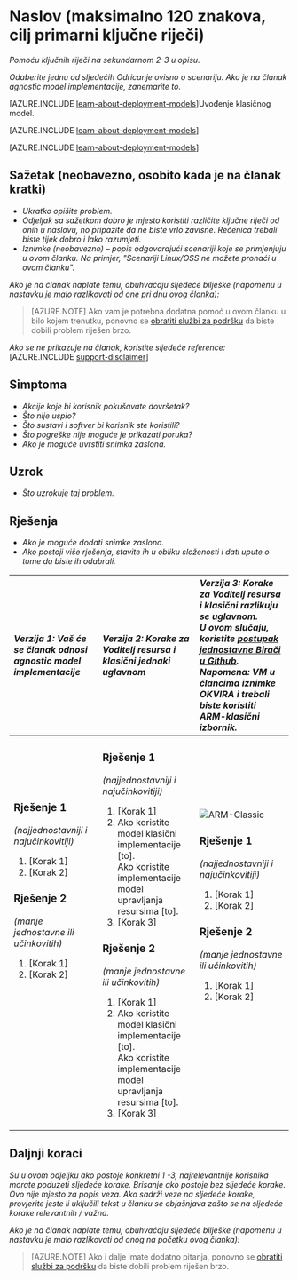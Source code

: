 <properties
   pageTitle="Naslov stranice koja se prikazuje u pregledniku kartica i pretraživanje rezultata"
   description="Članak opis koji će se prikazivati na odredišne stranice i u većini rezultata pretraživanja"
   services="service-name"
   documentationCenter="dev-center-name"
   authors="GitHub-alias-of-only-one-author"
   manager="manager-alias"
   editor=""
   tags="comma-separates-additional-tags-if-required"/>

<tags
   ms.service="required"
   ms.devlang="may be required"
   ms.topic="article"
   ms.tgt_pltfrm="may be required"
   ms.workload="required"
   ms.date="mm/dd/yyyy"
   ms.author="Your MSFT alias or your full email address;semicolon separates two or more"/>

# <a name="title-maximum-120-characters-target-the-primary-keyword"></a>Naslov (maksimalno 120 znakova, cilj primarni ključne riječi)

_Pomoću ključnih riječi na sekundarnom 2-3 u opisu._

_Odaberite jednu od sljedećih Odricanje ovisno o scenariju. Ako je na članak agnostic model implementacije, zanemarite to._

[AZURE.INCLUDE [learn-about-deployment-models](../../includes/learn-about-deployment-models-rm-include.md)]Uvođenje klasičnog model.

[AZURE.INCLUDE [learn-about-deployment-models](../../includes/learn-about-deployment-models-classic-include.md)]

[AZURE.INCLUDE [learn-about-deployment-models](../../learn-about-deployment-models-both-include.md)]

## <a name="summary-optional-especially-when-the-article-is-short"></a>Sažetak (neobavezno, osobito kada je na članak kratki)

- _Ukratko opišite problem._
- _Odjeljak sa sažetkom dobro je mjesto koristiti različite ključne riječi od onih u naslovu, no pripazite da ne biste vrlo zavisne. Rečenica trebali biste tijek dobro i lako razumjeti._
- _Iznimke (neobavezno) – popis odgovarajući scenariji koje se primjenjuju u ovom članku. Na primjer, "Scenariji Linux/OSS ne možete pronaći u ovom članku"._

_Ako je na članak naplate temu, obuhvaćaju sljedeće bilješke (napomenu u nastavku je malo razlikovati od one pri dnu ovog članka):_
> [AZURE.NOTE] Ako vam je potrebna dodatna pomoć u ovom članku u bilo kojem trenutku, ponovno se [obratiti službi za podršku](https://portal.azure.com/?#blade/Microsoft_Azure_Support/HelpAndSupportBlade) da biste dobili problem riješen brzo.

_Ako se ne prikazuje na članak, koristite sljedeće reference:_
[AZURE.INCLUDE [support-disclaimer](../../includes/support-disclaimer.md)]

## <a name="symptom"></a>Simptoma

- _Akcije koje bi korisnik pokušavate dovršetak?_
- _Što nije uspio?_
- _Što sustavi i softver bi korisnik ste koristili?_
- _Što pogreške nije moguće je prikazati poruka?_
- _Ako je moguće uvrstiti snimka zaslona._

## <a name="cause"></a>Uzrok

- _Što uzrokuje taj problem._

## <a name="solution"></a>Rješenja

- _Ako je moguće dodati snimke zaslona._
- _Ako postoji više rješenja, stavite ih u obliku složenosti i dati upute o tome da biste ih odabrali._

| <em>Verzija 1: Vaš će se članak odnosi agnostic model implementacije</em> | <em>Verzija 2: Korake za Voditelj resursa i klasični jednaki uglavnom</em> | <em>Verzija 3: Korake za Voditelj resursa i klasični razlikuju se uglavnom. <br />U ovom slučaju, koristite <a href="https://github.com/Azure/azure-content-pr/blob/master/contributor-guide/custom-markdown-extensions.md#simple-selectors">postupak jednostavne Birači u Github</a>. <br />Napomena: VM u člancima iznimke OKVIRA i trebali biste koristiti ARM-klasični izbornik.</em> |
|:------------------------------------------------------|:-----------------------------------------------------------|:----------------------------------------------------------------------------------------------------------------------------------------------------------------------------|
| <p><h3>Rješenje 1</h3><em>(najjednostavniji i najučinkovitiji)</em></p><ol><li>[Korak 1]</li><li>[Korak 2]</li></ol><p><h3>Rješenje 2</h3><em>(manje jednostavne ili učinkovitih)</em></p><ol><li>[Korak 1]</li><li>[Korak 2]</li></ol><br /><br /><br /><br /><br /><br /><br /><br /> | <p><h3>Rješenje 1</h3><em>(najjednostavniji i najučinkovitiji)</em></p><ol><li>[Korak 1]</li><li>Ako koristite model klasični implementacije [to].<br />Ako koristite implementacije model upravljanja resursima [to].</li><li>[Korak 3]</li></ol><p><h3>Rješenje 2</h3><em>(manje jednostavne ili učinkovitih)</em></p><ol><li>[Korak 1]</li><li>Ako koristite model klasični implementacije [to].<br />Ako koristite implementacije model upravljanja resursima [to].</li><li>[Korak 3]</li></ol> | <img src="media/markdown-template-for-support-articles-symptom-cause-resolution/rm-classic.png" alt="ARM-Classic"><p><h3>Rješenje 1</h3><em>(najjednostavniji i najučinkovitiji)</em></p><ol><li>[Korak 1]</li><li>[Korak 2]</li></ol><p><h3>Rješenje 2</h3><em>(manje jednostavne ili učinkovitih)</em></p><ol><li>[Korak 1]</li><li>[Korak 2]</li></ol><br /><br /><br /><br /> |

## <a name="next-steps"></a>Daljnji koraci
_Su u ovom odjeljku ako postoje konkretni 1 -3, najrelevantnije korisnika morate poduzeti sljedeće korake. Brisanje ako postoje bez sljedeće korake. Ovo nije mjesto za popis veza. Ako sadrži veze na sljedeće korake, provjerite jeste li uključili tekst u članku se objašnjava zašto se na sljedeće korake relevantnih / važna._

_Ako je na članak naplate temu, obuhvaćaju sljedeće bilješke (napomenu u nastavku je malo razlikovati od onog na početku ovog članka):_
> [AZURE.NOTE] Ako i dalje imate dodatno pitanja, ponovno se [obratiti službi za podršku](https://portal.azure.com/?#blade/Microsoft_Azure_Support/HelpAndSupportBlade) da biste dobili problem riješen brzo.
